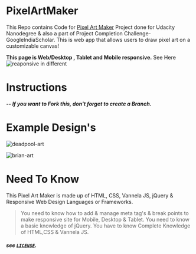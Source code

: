 # PixelArtMaker
This Repo contains Code for [Pixel Art Maker](https://ravireddy07.github.io/PCC2-Pixel-Art-Maker/) Project done for Udacity Nanodegree & also a part of Project Completion Challenge-GoogleIndiaScholar. This is web app that allows users to draw pixel art on a customizable canvas! 

**This page is Web/Desktop , Tablet and Mobile responsive.**
  See Here
  ![reaponsive in different](https://user-images.githubusercontent.com/26524467/42325172-02ddfb40-8083-11e8-9989-e1e0eb4096a4.png)


# Instructions 
  _**-- If you want to Fork this, don't forget to create a Branch.**_
  
# Example Design's

  ![deadpool-art](https://user-images.githubusercontent.com/26524467/42325248-438227ac-8083-11e8-98fd-c1300f6bbf55.jpg)
  
  ![brian-art](https://user-images.githubusercontent.com/26524467/42325264-55d3c2f8-8083-11e8-8499-3e1b99d97edd.png)

# Need To Know
  
  This Pixel Art Maker is made up of HTML, CSS, Vannela JS, jQuery & Responsive Web Design Languages or Frameworks.
  
  >You need to know how to add & manage meta tag's & break points to make responsive site for Mobile, Desktop & Tablet.
  >You need to know a basic knowledge of jQuery.
  >You have to know Complete Knowledge of HTML,CSS & Vannela JS.


##### see [`LICENSE`](https://github.com/ravireddy07/PCC2-Pixel-Art-Maker/blob/master/LICENSE).
